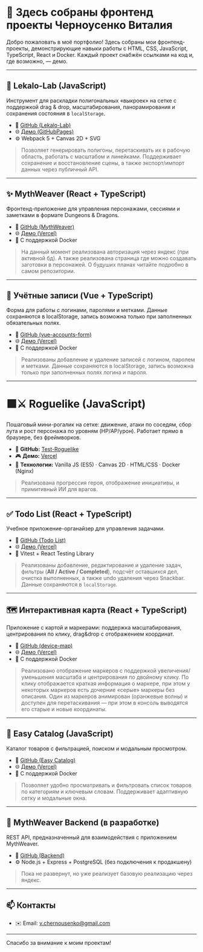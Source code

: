 # 🧩 Здесь собраны фронтенд проекты Черноусенко Виталия

Добро пожаловать в моё портфолио! Здесь собраны мои фронтенд-проекты, демонстрирующие навыки работы с HTML, CSS, JavaScript, TypeScript, React и Docker. Каждый проект снабжён ссылками на код и, где возможно, — демо.

---

## 🎯 Lekalo-Lab (JavaScript)

Инструмент для раскладки полигональных «выкроек» на сетке с поддержкой drag & drop, масштабирования, панорамирования и сохранения состояния в `localStorage`.

- 🔗 [GitHub (Lekalo-Lab)](https://github.com/ColdCactus528/Lekalo-Lab)
- 🌐 [Демо (GitHubPages)](https://coldcactus528.github.io/Lekalo-Lab/)
- ⚙️ Webpack 5 + Canvas 2D + SVG  

> Позволяет генерировать полигоны, перетаскивать их в рабочую область, работать с масштабом и линейками. Поддерживает сохранение и восстановление сцены, а также экспорт/импорт данных через публичный API.

---

## ✨ MythWeaver (React + TypeScript)

Фронтенд-приложение для управления персонажами, сессиями и заметками в формате Dungeons & Dragons.

- 🔗 [GitHub (MythWeaver)](https://github.com/ColdCactus528/mythWeaver)
- 🌐 [Демо (Vercel)](https://myth-weaver-murex.vercel.app/)
- 🐳 С поддержкой Docker

> На данный момент реализована авторизация через яндекс (при активной бд). А также реализована страница где можно создавать заготовки в персонажей. О будуших планах читайте подробно в самом репозитории.

---

## 🧩 Учётные записи (Vue + TypeScript)
Форма для работы с логинами, паролями и метками. Данные сохраняются в localStorage, запись возможна только при заполненных обязательных полях.
- 🔗 [GitHub (vue-accounts-form)](https://github.com/ColdCactus528/vue-accounts-form)
- 🌐 [Демо (Vercel)](https://vue-accounts-form-xi.vercel.app/)
- 🐳 С поддержкой Docker

> Реализованы добавление и удаление записей с логином, паролем и метками. Данные сохраняются в localStorage, запись возможна только при заполненных полях логина и пароля.

---

# 🟩⚔️ Roguelike (JavaScript)

Пошаговый мини-рогалик на сетке: движение, атаки по соседям, сбор лута и рост персонажа по уровням (HP/AP/урон). Работает прямо в браузере, без фреймворков.

- 🔗 **GitHub:** [Test-Roguelike](https://github.com/ColdCactus528/Test-Roguelike)
- 🎮 **Демо:** [Vercel](https://test-roguelike.vercel.app/)
- 🧱 **Технологии:** Vanilla JS (ES5) · Canvas 2D · HTML/CSS · Docker (Nginx)

> Реализована прогрессия героя, отображение инициативы, и примитивный ИИ для врагов.
---

## ✅ Todo List (React + TypeScript)

Учебное приложение-органайзер для управления задачами.

- 🔗 [GitHub (Todo List)](https://github.com/ColdCactus528/todo-list)
- 🌐 [Демо (Vercel)](https://todo-list-bice-six.vercel.app/)
- 🧪 Vitest + React Testing Library

> Реализованы добавление, редактирование и удаление задач, фильтры (**All / Active / Completed**), подсчёт оставшихся дел, очистка выполненных, а также undo удаления через Snackbar. Данные сохраняются в `localStorage`.

---

## 🗺️ Интерактивная карта (React + TypeScript)
Приложение с картой и маркерами: поддержка масштабирования, центрирования по клику, drag&drop с отображением координат.
- 🔗 [GitHub (device-map)](https://github.com/ColdCactus528/device-map)
- 🌐 [Демо (Vercel)](https://device-map.vercel.app/)
- 🐳 С поддержкой Docker
  
> Реализовано отображение маркеров с поддержкой увеличения/уменьшения масштаба и центрирования по двойному клику. По клику отображается краткая информация о маркере, при этом у некоторых маркеров есть дочерние «серые» маркеры без описания. Один из маркеров анимирован (оранжевые волны) и доступен для перетаскивания — при этом в консоль выводятся его старые и новые координаты.
---

## 🛒 Easy Catalog (JavaScript)

Каталог товаров с фильтрацией, поиском и модальным просмотром.

- 🔗 [GitHub (Easy Catalog)](https://github.com/ColdCactus528/easy-catalog)
- 🌐 [Демо (Vercel)](https://easy-catalog-peach.vercel.app/)
- 🐳 С поддержкой Docker

> Позволяет удобно просматривать и фильтровать список товаров по категориям и ключевым словам. Поддерживает адаптивную сетку и модальные окна.

---

## 🧱 MythWeaver Backend (в разработке)

REST API, предназначенный для взаимодействия с приложением MythWeaver.

- 🔗 [GitHub (Backend)](https://github.com/ColdCactus528/mythWeaver-backend)
- ⚙️ Node.js + Express + PostgreSQL (без подключения к продакшену)

> Пока не развернут, но уже реализует базовую реализацию через яндекс.

---

## 📫 Контакты

- ✉️ Email: v.chernousenko@gmail.com

---

Спасибо за внимание к моим проектам!

